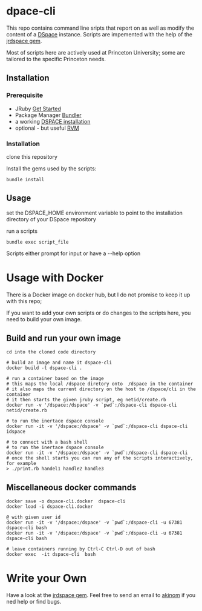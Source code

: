 # dpace-cli 

This repo contains command line sripts that report on as well as modify the content of a [DSpace](http://dspace.org/) instance.
Scripts are impemented with the help of the [jrdspace gem](https://github.com/akinom/dspace-jruby).

Most of scripts here are actively used at Princeton University; some are tailored to the specific Princeton needs. 


## Installation

### Prerequisite
 * JRuby  [Get Started](http://jruby.org/getting-started)
 * Package Manager  [Bundler](http://bundler.io/)
 * a working [DSPACE installation](https://github.com/DSpace/DSpace)
 * optional - but useful [RVM](https://rvm.io/)

### Installation 

clone  this repository 

Install the gems used by the scripts:
```
bundle install
```

##  Usage 

set the DSPACE_HOME environment variable to point to the installation directory of your DSpace repository 

run a scripts
```
bundle exec script_file
```

Scripts either prompt for input or have a --help option 

# Usage with Docker 

There is a Docker image on docker hub, but I do not promise to keep it up with this repo; 

If you want to add your own scripts or do changes to the scripts here, you need to build your own image. 

## Build and run your own image 
```
cd into the cloned code directory 

# build an image and name it dspace-cli 
docker build -t dspace-cli .

# run a container based on the image 
# this maps the local /dspace diretory onto  /dspace in the container 
# it also maps the current directory on the host to /dspace/cli in the container 
# it then starts the given jruby script, eg netid/create.rb 
docker run -v '/dspace:/dspace' -v `pwd`:/dspace-cli dspace-cli netid/create.rb

# to run the inertace dspace console 
docker run -it -v '/dspace:/dspace' -v `pwd`:/dspace-cli dspace-cli idspace

# to connect with a bash shell 
# to run the inertace dspace console 
docker run -it -v '/dspace:/dspace' -v `pwd`:/dspace-cli dspace-cli 
# once the shell starts you can run any of the scripts interactively, for example  
> ./print.rb handel1 handle2 handle3
```


## Miscellaneous docker commands 

```
docker save -o dspace-cli.docker  dspace-cli 
docker load -i dspace-cli.docker

@ with given user id 
docker run -it -v '/dspace:/dspace' -v `pwd`:/dspace-cli -u 67381 dspace-cli bash
docker run -it -v '/dspace:/dspace' -v `pwd`:/dspace-cli -u 67381 dspace-cli bash

# leave containers running by Ctrl-C Ctrl-D out of bash 
docker exec  -it dspace-cli  bash
```

# Write your Own 

Have a look at the [jrdspace gem](https://github.com/akinom/dspace-jruby). 
Feel free to send an email to  [akinom](https://github.com/akinom) if you ned help or find bugs. 
